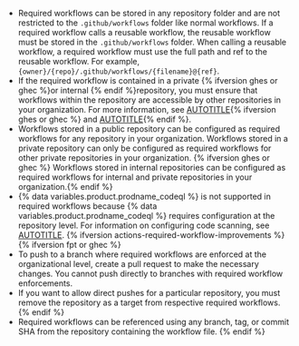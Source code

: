 * Required workflows can be stored in any repository folder and are not restricted to the `.github/workflows` folder like normal workflows. If a required workflow calls a reusable workflow, the reusable workflow must be stored in the `.github/workflows` folder. When calling a reusable workflow, a required workflow must use the full path and ref to the reusable workflow. For example, `{owner}/{repo}/.github/workflows/{filename}@{ref}`.
* If the required workflow is contained in a private {% ifversion ghes or ghec %}or internal {% endif %}repository, you must ensure that workflows within the repository are accessible by other repositories in your organization. For more information, see [AUTOTITLE](/repositories/managing-your-repositorys-settings-and-features/enabling-features-for-your-repository/managing-github-actions-settings-for-a-repository#managing-access-for-a-private-repository){% ifversion ghes or ghec %} and [AUTOTITLE](/repositories/managing-your-repositorys-settings-and-features/enabling-features-for-your-repository/managing-github-actions-settings-for-a-repository#allowing-access-to-components-in-an-internal-repository){% endif %}.
* Workflows stored in a public repository can be configured as required workflows for any repository in your organization. Workflows stored in a private repository can only be configured as required workflows for other private repositories in your organization. {% ifversion ghes or ghec %} Workflows stored in internal repositories can be configured as required workflows for internal and private repositories in your organization.{% endif %}
* {% data variables.product.prodname_codeql %} is not supported in required workflows because {% data variables.product.prodname_codeql %} requires configuration at the repository level. For information on configuring code scanning, see [AUTOTITLE](/code-security/code-scanning/creating-an-advanced-setup-for-code-scanning/configuring-advanced-setup-for-code-scanning).
{% ifversion actions-required-workflow-improvements %}
{% ifversion fpt or ghec %}
* To push to a branch where required workflows are enforced at the organizational level, create a pull request to make the necessary changes. You cannot push directly to branches with required workflow enforcements.
* If you want to allow direct pushes for a particular repository, you must remove the repository as a target from respective required workflows.
{% endif %}
* Required workflows can be referenced using any branch, tag, or commit SHA from the repository containing the workflow file.
{% endif %}
